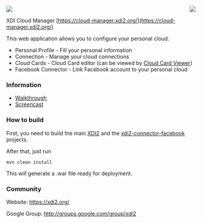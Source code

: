 <a href="http://projectdanube.org/" target="_blank"><img src="http://projectdanube.github.com/xdi2/images/projectdanube_logo.png" align="right"></a>
<img src="http://projectdanube.github.com/xdi2/images/logo64.png"><br>

XDI Cloud Manager [https://cloud-manager.xdi2.org/](https://cloud-manager.xdi2.org/)

This web application allows you to configure your personal cloud.

* Personal Profile - Fill your personal information
* Connection - Manage your cloud connections
* Cloud Cards - Cloud Card editor (can be viewed by [Cloud Card Viewer](https://github.com/projectdanube/xdi2-cloudcards))
* Facebook Connector - Link Facebook account to your personal cloud

### Information

* [Walkthrough](https://github.com/projectdanube/xdi2-manager/wiki/Walkthrough)
* [Screencast](https://github.com/projectdanube/xdi2-manager/wiki/Screencast)

### How to build

First, you need to build the main [XDI2](https://github.com/projectdanube/xdi2) and the [xdi2-connector-facebook](https://github.com/projectdanube/xdi2-connector-facebook) projects.

After that, just run

    mvn clean install

This will generate a .war file ready for deployment.

### Community

Website: https://xdi2.org/

Google Group: http://groups.google.com/group/xdi2
